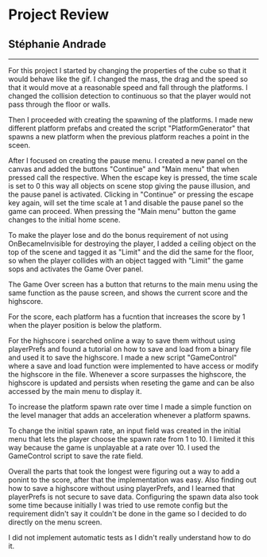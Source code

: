 # Project Review

## Stéphanie Andrade

---

<!-- Your review goes here -->
<!-- Explain why you did the things that way or any snippet that is word mentioning -->
<!-- If you had any issue and how you resolved them -->

For this project I started by changing the properties of the cube so that it would behave like the gif. I changed the mass, the drag and the speed so that it would move at a reasonable speed and fall through the platforms. I changed the collision detection to continuous so that the player would not pass through the floor or walls.

Then I proceeded with creating the spawning of the platforms. I made new different platform prefabs and created the script "PlatformGenerator" that spawns a new platform when the previous platform reaches a point in the sceen.

After I focused on creating the pause menu. I created a new panel on the canvas and added the buttons "Continue" and "Main menu" that when pressed call the respective. When the escape key is pressed, the time scale is set to 0 this way all objects on scene stop giving the pause illusion, and the pause panel is activated. Clicking in "Continue" or pressing the escape key again, will set the time scale at 1 and disable the pause panel so the game can proceed. When pressing the "Main menu" button the game changes to the initial home scene.

To make the player lose and do the bonus requirement of not using OnBecameInvisible for destroying the player, I added a ceiling object on the top of the scene and tagged it as "Limit" and the did the same for the floor, so when the player collides with an object tagged with "Limit" the game sops and activates the Game Over panel.

The Game Over screen has a button that returns to the main menu using the same function as the pause screen, and shows the current score and the highscore.

For the score, each platform has a fucntion that increases the score by 1 when the player position is below the platform.

For the highscore i searched online a way to save them without using playerPrefs and found a tutorial on how to save and load from a binary file and used it to save the highscore. I made a new script "GameControl" where a save and load function were implemented to have access or modify the highscore in the file. Whenever a score surpasses the highscore, the highscore is updated and persists when reseting the game and can be also accessed by the main menu to display it.

To increase the platform spawn rate over time I made a simple function on the level manager that adds an acceleration whenever a platform spawns.

To change the initial spawn rate, an input field was created in the initial menu that lets the player choose the spawn rate from 1 to 10. I limited it this way because the game is unplayable at a rate over 10. I used the GameControl script to save the rate field.

Overall the parts that took the longest were figuring out a way to add a ponint to the score, after that the implementation was easy. Also finding out how to save a highscore without using playerPrefs, and I learned that playerPrefs is not secure to save data. Configuring the spawn data also took some time because initially I was tried to use remote config but the requirement didn't say it couldn't be done in the game so I decided to do directly on the menu screen.

I did not implement automatic tests as I didn't really understand how to do it.


